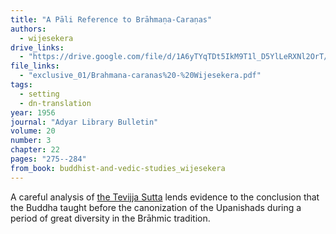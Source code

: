 ```yaml
---
title: "A Pāli Reference to Brāhmaṇa-Caraṇas"
authors:
  - wijesekera
drive_links:
  - "https://drive.google.com/file/d/1A6yTYqTDt5IkM9T1l_D5YlLeRXNl2OrT/view?usp=drivesdk"
file_links:
  - "exclusive_01/Brahmana-caranas%20-%20Wijesekera.pdf"
tags:
  - setting
  - dn-translation
year: 1956
journal: "Adyar Library Bulletin"
volume: 20
number: 3
chapter: 22
pages: "275--284"
from_book: buddhist-and-vedic-studies_wijesekera
---
```


A careful analysis of [the Tevijja Sutta](/content/canon/dn13) lends evidence to the conclusion that the Buddha taught before the canonization of the Upanishads during a period of great diversity in the Brāhmic tradition.
